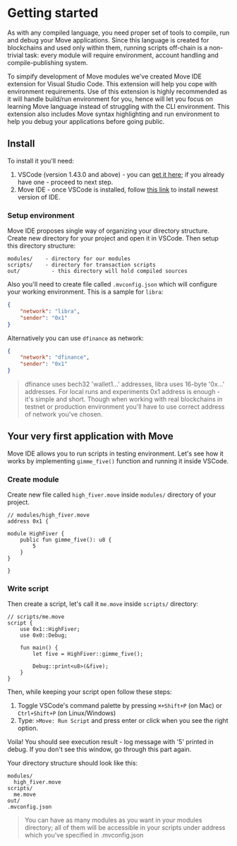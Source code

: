 # Getting started

As with any compiled language, you need proper set of tools to compile, run and debug your Move applications. Since this language is created for blockchains and used only within them, running scripts off-chain is a non-trivial task: every module will require environment, account handling and compile-publishing system.

To simpify development of Move modules we've created Move IDE extension for Visual Studio Code. This extension will help you cope with environment requirements. Use of this extension is highly recommended as it will handle build/run environment for you, hence will let you focus on learning Move language instead of struggling with the CLI environment. This extension also includes Move syntax highlighting and run environment to help you debug your applications before going public.

## Install

To install it you'll need:

1. VSCode (version 1.43.0 and above) - you can [get it here](https://code.visualstudio.com/download); if you already have one - proceed to next step.
2. Move IDE - once VSCode is installed, follow [this link](https://marketplace.visualstudio.com/items?itemName=damirka.move-ide) to install newest version of IDE.

### Setup environment

Move IDE proposes single way of organizing your directory structure. Create new directory for your project and open it in VSCode. Then setup this directory structure:

```
modules/    - directory for our modules
scripts/    - directory for transaction scripts
out/          - this directory will hold compiled sources
```

Also you'll need to create file called `.mvconfig.json` which will configure your working environment. This is a sample for `libra`:

```json
{
    "network": "libra",
    "sender": "0x1"
}
```

Alternatively you can use `dfinance` as network:

```json
{
    "network": "dfinance",
    "sender": "0x1"
}
```

> dfinance uses bech32 'wallet1...' addresses, libra uses 16-byte '0x...' addresses. For local runs and experiments 0x1 address is enough - it's simple and short. Though when working with real blockchains in testnet or production environment you'll have to use correct address of network you've chosen.

## Your very first application with Move

Move IDE allows you to run scripts in testing environment. Let's see how it works by implementing `gimme_five()` function and running it inside VSCode.

### Create module

Create new file called `high_fiver.move` inside `modules/` directory of your project.
```Move
// modules/high_fiver.move
address 0x1 {

module HighFiver {
    public fun gimme_five(): u8 {
        5
    }
}

}
```

### Write script

Then create a script, let's call it `me.move` inside `scripts/` directory:
```Move
// scripts/me.move
script {
    use 0x1::HighFiver;
    use 0x0::Debug;

    fun main() {
        let five = HighFiver::gimme_five();

        Debug::print<u8>(&five);
    }
}
```

Then, while keeping your script open follow these steps:
1. Toggle VSCode's command palette by pressing `⌘+Shift+P` (on Mac) or `Ctrl+Shift+P` (on Linux/Windows)
2. Type: `>Move: Run Script` and press enter or click when you see the right option.

Voila! You should see execution result - log message with '5' printed in debug. If you don't see this window, go through this part again.

Your directory structure should look like this:
```
modules/
  high_fiver.move
scripts/
  me.move
out/
.mvconfig.json
```

> You can have as many modules as you want in your modules directory; all of them will be accessible in your scripts under address which you've specified in .mvconfig.json
